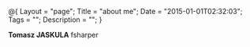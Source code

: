 @{
    Layout = "page";
    Title = "about me";
    Date = "2015-01-01T02:32:03";
    Tags = "";
    Description = "";
}

**Tomasz JASKULA** fsharper